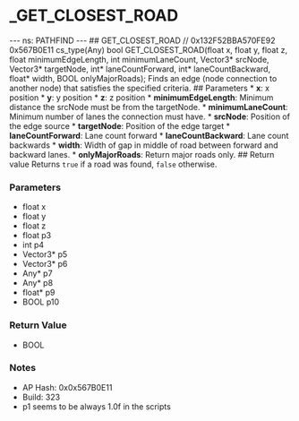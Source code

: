 # _GET_CLOSEST_ROAD

--- ns: PATHFIND --- ## GET_CLOSEST_ROAD  // 0x132F52BBA570FE92 0x567B0E11 cs_type(Any) bool GET_CLOSEST_ROAD(float x, float y, float z, float minimumEdgeLength, int minimumLaneCount, Vector3* srcNode, Vector3* targetNode, int* laneCountForward, int* laneCountBackward, float* width, BOOL onlyMajorRoads);  Finds an edge (node connection to another node) that satisfies the specified criteria.  ## Parameters * **x**: x position * **y**: y position * **z**: z position * **minimumEdgeLength**: Minimum distance the srcNode must be from the targetNode. * **minimumLaneCount**: Minimum number of lanes the connection must have. * **srcNode**: Position of the edge source * **targetNode**: Position of the edge target * **laneCountForward**: Lane count forward * **laneCountBackward**: Lane count backwards * **width**: Width of gap in middle of road between forward and backward lanes. * **onlyMajorRoads**: Return major roads only.  ## Return value Returns `true` if a road was found, `false` otherwise.

### Parameters
* float x
* float y
* float z
* float p3
* int p4
* Vector3* p5
* Vector3* p6
* Any* p7
* Any* p8
* float* p9
* BOOL p10

### Return Value
* BOOL

### Notes
* AP Hash: 0x0x567B0E11
* Build: 323
* p1 seems to be always 1.0f in the scripts

